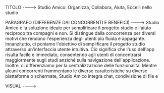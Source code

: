 TITOLO   ---->    Studio Amico: Organizza, Collabora, Aiuta, Eccelli nello studio

PARAGRAFO (DIFFERENZE DAI CONCORRENTI E BENEFICI)  ---->     Studio Amico è la soluzione ideale per semplificare il progetto studio e l'aiuto reciproco tra compagni e non. Si distingue dalla concorrenza per diversi motivi che rendono l'esperienza degli utenti più fluida e appagante. Innanzitutto, ci poniamo l'obiettivo di semplificare il progetto studio attraverso un'interfaccia utente intuitiva. Ciò significa che l'uso dell'app risulta facile e immediato, consentendo agli utenti di concentrarsi maggiormente sugli studi anziché sulla navigazione dell'applicazione. Inoltre, ci differenziamo per la centralizzazione delle funzionalità. Mentre alcuni concorrenti frammentano le diverse caratteristiche su diverse piattaforme o schermate, Studio Amico integra chat, condivisione di file e


VISUAL    ---->
